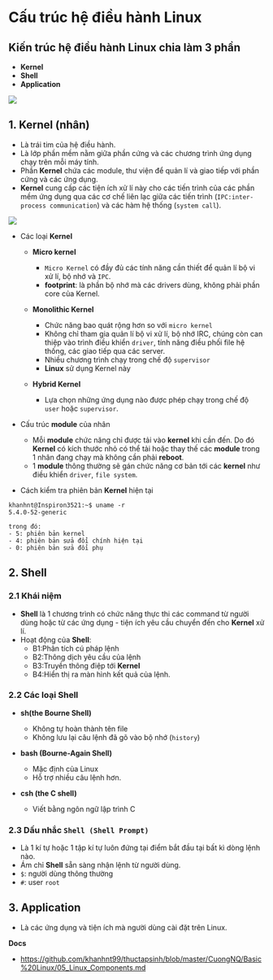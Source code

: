 # Cấu trúc hệ điều hành Linux
## Kiến trúc hệ điều hành Linux chia làm 3 phần
- **Kernel**
- **Shell** 
- **Application**

![](https://camo.githubusercontent.com/2751638f6f76bb66afc0298dc710d25b578efb9c8e8cc4c15c8e903474f387a2/68747470733a2f2f692e696d6775722e636f6d2f72786d455336502e706e67)

## 1. Kernel (nhân)
- Là trái tim của hệ điều hành.
- Là lớp phần mềm nằm giữa phần cứng và các chương trình ứng dụng chạy trên mỗi máy tính.
- Phần **Kernel** chứa các module, thư viện để quản lí và giao tiếp với phần cứng và các ứng dụng.
- **Kernel** cung cấp các tiện ích xử lí này cho các tiến trình của các phần mềm ứng dụng qua các cơ chế liên lạc giữa các tiến trình (`IPC:inter-process communication`) và các hàm hệ thống (`system call`).

![](https://camo.githubusercontent.com/14c9cf936f30e67b196ac0ef8ef44720f5046f13bc2c988e0f43d82059b348b9/68747470733a2f2f692e696d6775722e636f6d2f686f54444b76422e706e67)

- Các loại **Kernel**
   + **Micro kernel** 
      - `Micro Kernel` có đầy đủ các tính năng cần thiết để quản lí bộ vi xử lí, bộ nhớ và `IPC`.
      - **footprint**: là phần bộ nhớ mà các drivers dùng, không phải phần core của Kernel.
    
   + **Monolithic Kernel**
      - Chức năng bao quát rộng hơn so với `micro kernel`
      - Không chỉ tham gia quản lí bộ vi xử lí, bộ nhớ IRC, chúng còn can thiệp vào trình điều khiển `driver`, tính năng điều phối file hệ thống, các giao tiếp qua các server.
      - Nhiều chương trình chạy trong chế độ `supervisor`
      - **Linux** sử dụng Kernel này
    + **Hybrid Kernel**
      - Lựa chọn những ứng dụng nào được phép chạy trong chế độ `user` hoặc `supervisor`.

- Cấu trúc **module** của nhân
   + Mỗi **module** chức năng chỉ được tải vào **kernel** khi cần đến. Do đó **Kernel** có kích thước nhỏ có thể tải hoặc thay thế các **module** trong 1 nhân đang chạy mà không cần phải **reboot**.
   + 1 **module** thông thường sẽ gán chức năng cơ bản tới các **kernel** như điều khiển `driver`, `file system`.

- Cách kiểm tra phiên bản **Kernel** hiện tại

```
khanhnt@Inspiron3521:~$ uname -r
5.4.0-52-generic
```

```
trong đó:
- 5: phiên bản kernel
- 4: phiên bản sửa đổi chính hiện tại
- 0: phiên bản sửa đổi phụ
```

## 2. Shell
### 2.1 Khái niệm
- **Shell** là 1 chương trình có chức năng thực thi các command từ người dùng hoặc từ các ứng dụng - tiện ích yêu cầu chuyển đến cho **Kernel** xử lí.
- Hoạt động của **Shell**:
  + B1:Phân tích cú pháp lệnh
  + B2:Thông dịch yêu cầu của lệnh
  + B3:Truyền thông điệp tới **Kernel**
  + B4:Hiển thị ra màn hình kết quả của lệnh.
### 2.2 Các loại **Shell**
- **sh(the Bourne Shell)**
   + Không tự hoàn thành tên file
   + Không lưu lại câu lệnh đã gõ vào bộ nhớ (`history`)

- **bash (Bourne-Again Shell)**
   + Mặc định của Linux
   + Hỗ trợ nhiều câu lệnh hơn.

- **csh (the C shell)**
   + Viết bằng ngôn ngữ lập trình C
### 2.3 Dấu nhắc `Shell (Shell Prompt)`
- Là 1 kí tự hoặc 1 tập kí tự luôn đứng tại điểm bắt đầu tại bất kì dòng lệnh nào.
- Ám chỉ **Shell** sẵn sàng nhận lệnh từ người dùng.
- `$`: người dùng thông thường
- `#`: user `root`

## 3. Application
- Là các ứng dụng và tiện ích mà người dùng cài đặt trên Linux.



__Docs__
- https://github.com/khanhnt99/thuctapsinh/blob/master/CuongNQ/Basic%20Linux/05_Linux_Components.md